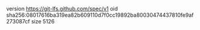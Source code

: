 version https://git-lfs.github.com/spec/v1
oid sha256:08017616ba319ea82b609110d7f0cc19892ba80030474437810fe9af273087cf
size 5126
